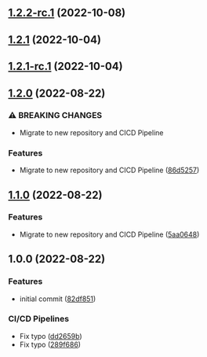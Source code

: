 ## [1.2.2-rc.1](https://git.frischknecht.dev/crypto-dns/packages/crypto-dns/compare/v1.2.1...v1.2.2-rc.1) (2022-10-08)

## [1.2.1](https://git.frischknecht.dev/crypto-dns/packages/crypto-dns/compare/v1.2.0...v1.2.1) (2022-10-04)

## [1.2.1-rc.1](https://git.frischknecht.dev/crypto-dns/packages/crypto-dns/compare/v1.2.0...v1.2.1-rc.1) (2022-10-04)

## [1.2.0](https://git.frischknecht.dev/crypto-dns/packages/crypto-dns/compare/v1.1.0...v1.2.0) (2022-08-22)


### ⚠ BREAKING CHANGES

* Migrate to new repository and CICD Pipeline

### Features

* Migrate to new repository and CICD Pipeline ([86d5257](https://git.frischknecht.dev/crypto-dns/packages/crypto-dns/commit/86d52574a9cf662731cd8a76bd18fda3134921f0))

## [1.1.0](https://git.frischknecht.dev/crypto-dns/packages/crypto-dns/compare/v1.0.0...v1.1.0) (2022-08-22)


### Features

* Migrate to new repository and CICD Pipeline ([5aa0648](https://git.frischknecht.dev/crypto-dns/packages/crypto-dns/commit/5aa06480d34ef7553c04bdfca156ff69b4fd1ac3))

## 1.0.0 (2022-08-22)


### Features

* initial commit ([82df851](https://git.frischknecht.dev/crypto-dns/packages/crypto-dns/commit/82df8515e2654016a2bca1a92d796f551d323738))


### CI/CD Pipelines

* Fix typo ([dd2659b](https://git.frischknecht.dev/crypto-dns/packages/crypto-dns/commit/dd2659bb61f60a2ac2c71edcd1d8ebd55308c3da))
* Fix typo ([289f686](https://git.frischknecht.dev/crypto-dns/packages/crypto-dns/commit/289f686cd837e6d25bb98a436914ea62474e59de))
